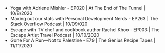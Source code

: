 - Yoga with Adriene Mishler - EP020 | At The End of The Tunnel | 10/8/2020
- Maxing out our stats with Personal Development Nerds - EP263 | The Stack Overflow Podcast | 10/09/020
- Escape with TV chef and cookbook author Rachel Khoo - EP003 | The Escape Artist Travel Podcast | 10/10/2020
- Gone For A Run—Not to Palestine - E79 | The Genius Recipe Tapes | 11/11/2020
